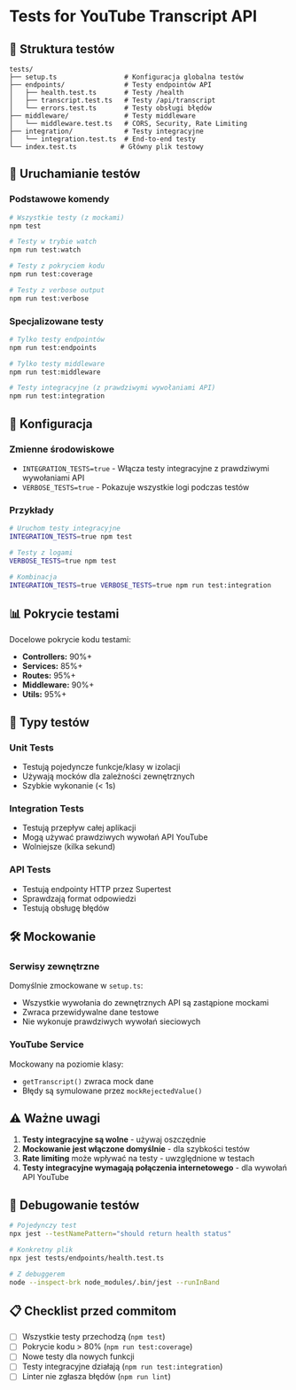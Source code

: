 # Tests for YouTube Transcript API

## 🧪 Struktura testów

```
tests/
├── setup.ts                 # Konfiguracja globalna testów
├── endpoints/               # Testy endpointów API
│   ├── health.test.ts       # Testy /health
│   ├── transcript.test.ts   # Testy /api/transcript
│   └── errors.test.ts       # Testy obsługi błędów
├── middleware/              # Testy middleware
│   └── middleware.test.ts   # CORS, Security, Rate Limiting
├── integration/             # Testy integracyjne
│   └── integration.test.ts  # End-to-end testy
└── index.test.ts           # Główny plik testowy
```

## 🚀 Uruchamianie testów

### Podstawowe komendy

```bash
# Wszystkie testy (z mockami)
npm test

# Testy w trybie watch
npm run test:watch

# Testy z pokryciem kodu
npm run test:coverage

# Testy z verbose output
npm run test:verbose
```

### Specjalizowane testy

```bash
# Tylko testy endpointów
npm run test:endpoints

# Tylko testy middleware
npm run test:middleware

# Testy integracyjne (z prawdziwymi wywołaniami API)
npm run test:integration
```

## 🔧 Konfiguracja

### Zmienne środowiskowe

- `INTEGRATION_TESTS=true` - Włącza testy integracyjne z prawdziwymi wywołaniami API
- `VERBOSE_TESTS=true` - Pokazuje wszystkie logi podczas testów

### Przykłady

```bash
# Uruchom testy integracyjne
INTEGRATION_TESTS=true npm test

# Testy z logami
VERBOSE_TESTS=true npm test

# Kombinacja
INTEGRATION_TESTS=true VERBOSE_TESTS=true npm run test:integration
```

## 📊 Pokrycie testami

Docelowe pokrycie kodu testami:

- **Controllers:** 90%+
- **Services:** 85%+
- **Routes:** 95%+
- **Middleware:** 90%+
- **Utils:** 95%+

## 🎯 Typy testów

### Unit Tests

- Testują pojedyncze funkcje/klasy w izolacji
- Używają mocków dla zależności zewnętrznych
- Szybkie wykonanie (< 1s)

### Integration Tests

- Testują przepływ całej aplikacji
- Mogą używać prawdziwych wywołań API YouTube
- Wolniejsze (kilka sekund)

### API Tests

- Testują endpointy HTTP przez Supertest
- Sprawdzają format odpowiedzi
- Testują obsługę błędów

## 🛠️ Mockowanie

### Serwisy zewnętrzne

Domyślnie zmockowane w `setup.ts`:

- Wszystkie wywołania do zewnętrznych API są zastąpione mockami
- Zwraca przewidywalne dane testowe
- Nie wykonuje prawdziwych wywołań sieciowych

### YouTube Service

Mockowany na poziomie klasy:

- `getTranscript()` zwraca mock dane
- Błędy są symulowane przez `mockRejectedValue()`

## ⚠️ Ważne uwagi

1. **Testy integracyjne są wolne** - używaj oszczędnie
2. **Mockowanie jest włączone domyślnie** - dla szybkości testów
3. **Rate limiting** może wpływać na testy - uwzględnione w testach
4. **Testy integracyjne wymagają połączenia internetowego** - dla wywołań API YouTube

## 🐛 Debugowanie testów

```bash
# Pojedynczy test
npx jest --testNamePattern="should return health status"

# Konkretny plik
npx jest tests/endpoints/health.test.ts

# Z debuggerem
node --inspect-brk node_modules/.bin/jest --runInBand
```

## 📋 Checklist przed commitom

- [ ] Wszystkie testy przechodzą (`npm test`)
- [ ] Pokrycie kodu > 80% (`npm run test:coverage`)
- [ ] Nowe testy dla nowych funkcji
- [ ] Testy integracyjne działają (`npm run test:integration`)
- [ ] Linter nie zgłasza błędów (`npm run lint`)
